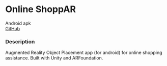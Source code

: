 <h1> Online ShoppAR </h1>

Android apk <br>
[GitHub](https://github.com/aditdesai/OnlineShoppAR/releases/download/v1/OnlineShoppAR.apk)

<h3> Description </h3>
Augmented Reality Object Placement app (for android) for online shopping assistance. Built with Unity and ARFoundation.


